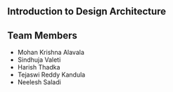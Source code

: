 ## Introduction to Design Architecture

## Team Members
- Mohan Krishna Alavala
- Sindhuja Valeti
- Harish Thadka
- Tejaswi Reddy Kandula
- Neelesh Saladi
